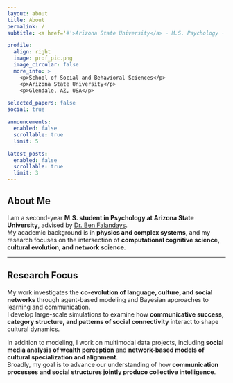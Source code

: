```yaml
---
layout: about
title: About
permalink: /
subtitle: <a href='#'>Arizona State University</a> · M.S. Psychology · Cognitive Science & Cultural Evolution

profile:
  align: right
  image: prof_pic.png
  image_circular: false
  more_info: >
    <p>School of Social and Behavioral Sciences</p>
    <p>Arizona State University</p>
    <p>Glendale, AZ, USA</p>

selected_papers: false
social: true

announcements:
  enabled: false
  scrollable: true
  limit: 5

latest_posts:
  enabled: false
  scrollable: true
  limit: 3
---
```


## About Me

I am a second-year **M.S. student in Psychology at Arizona State University**, advised by [Dr. Ben Falandays](https://jbfalandays.com/).  
My academic background is in **physics and complex systems**, and my research focuses on the intersection of **computational cognitive science, cultural evolution, and network science**.

---

## Research Focus

My work investigates the **co-evolution of language, culture, and social networks** through agent-based modeling and Bayesian approaches to learning and communication.  
I develop large-scale simulations to examine how **communicative success, category structure, and patterns of social connectivity** interact to shape cultural dynamics.

In addition to modeling, I work on multimodal data projects, including **social media analysis of wealth perception** and **network-based models of cultural specialization and alignment**.  
Broadly, my goal is to advance our understanding of how **communication processes and social structures jointly produce collective intelligence**.
